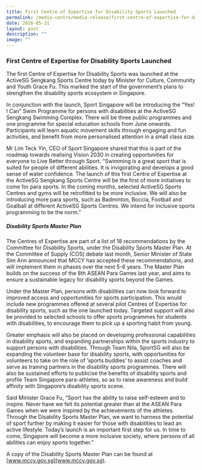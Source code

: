 ```yaml
---
title: First Centre of Expertise for Disability Sports Launched
permalink: /media-centre/media-release/first-centre-of-expertise-for-disability-sports-launched/
date: 2016-05-31
layout: post
description: ""
image: ""
---
```

### **First Centre of Expertise for Disability Sports Launched**
The first Centre of Expertise for Disability Sports was launched at the ActiveSG Sengkang Sports Centre today by Minister for Culture, Community and Youth Grace Fu. This marked the start of the government’s plans to strengthen the disability sports ecosystem in Singapore.  
  
In conjunction with the launch, Sport Singapore will be introducing the “Yes! I Can” Swim Programme for persons with disabilities at the ActiveSG Sengkang Swimming Complex. There will be three public programmes and one programme for special education schools from June onwards. Participants will learn aquatic movement skills through engaging and fun activities, and benefit from more personalised attention in a small class size.  
  
Mr Lim Teck Yin, CEO of Sport Singapore shared that this is part of the roadmap towards realising Vision 2030 in creating opportunities for everyone to Live Better through Sport. “Swimming is a great sport that is suited for people of different abilities. It is invigorating and develops a good sense of water confidence. The launch of this first Centre of Expertise at the ActiveSG Sengkang Sports Centre will be the first of more initiatives to come for para sports. In the coming months, selected ActiveSG Sports Centres and gyms will be retrofitted to be more inclusive. We will also be introducing more para sports, such as Badminton, Boccia, Football and Goalball at different ActiveSG Sports Centres. We intend for inclusive sports programming to be the norm.”  
  
##### **Disability Sports Master Plan**  

The Centres of Expertise are part of a list of 18 recommendations by the Committee for Disability Sports, under the Disability Sports Master Plan. At the Committee of Supply (COS) debate last month, Senior Minister of State Sim Ann announced that MCCY has accepted these recommendations, and will implement them in phases over the next 5-6 years. The Master Plan builds on the success of the 8th ASEAN Para Games last year, and aims to ensure a sustainable legacy for disability sports beyond the Games.  
  
Under the Master Plan, persons with disabilities can now look forward to improved access and opportunities for sports participation. This would include new programmes offered at several pilot Centres of Expertise for disability sports, such as the one launched today. Targeted support will also be provided to selected schools to offer sports programmes for students with disabilities, to encourage them to pick up a sporting habit from young.  
  
Greater emphasis will also be placed on developing professional capabilities in disability sports, and expanding partnerships within the sports industry to support persons with disabilities. Through Team Nila, SportSG will also be expanding the volunteer base for disability sports, with opportunities for volunteers to take on the role of ‘sports buddies’ to assist coaches and serve as training partners in the disability sports programmes. There will also be sustained efforts to publicise the benefits of disability sports and profile Team Singapore para-athletes, so as to raise awareness and build affinity with Singapore’s disability sports scene.  
  
Said Minister Grace Fu, “Sport has the ability to raise self-esteem and to inspire. Never have we felt its potential greater than at the ASEAN Para Games when we were inspired by the achievements of the athletes. Through the Disability Sports Master Plan, we want to harness the potential of sport further by making it easier for those with disabilities to lead an active lifestyle. Today’s launch is an important first step for us. In time to come, Singapore will become a more inclusive society, where persons of all abilities can enjoy sports together.”  
  
A copy of the Disability Sports Master Plan can be found at [www.mccy.gov.sg](www.mccy.gov.sg).